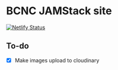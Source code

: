 # BCNC JAMStack site

[![Netlify Status](https://api.netlify.com/api/v1/badges/68c979eb-c202-4c9f-9079-c42f31079525/deploy-status)](https://app.netlify.com/sites/badcreditnewcar/deploys)

## To-do

- [X] Make images upload to cloudinary
